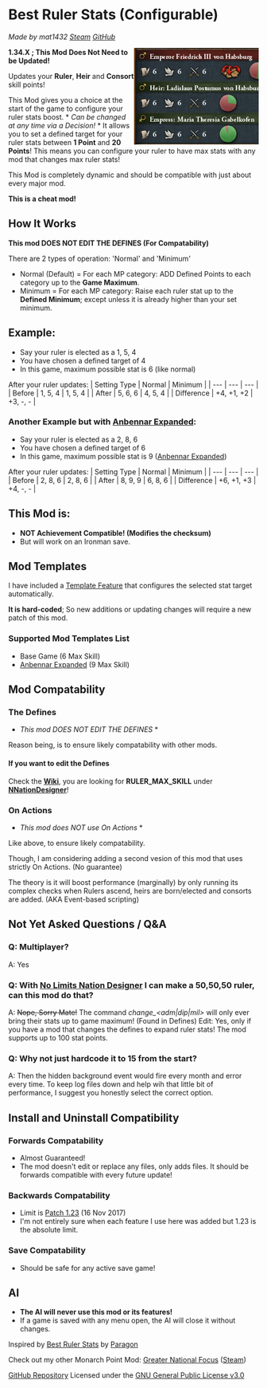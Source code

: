 # Best Ruler Stats (Configurable)
*Made by mat1432 [Steam](https://steamcommunity.com/id/mat1432/) [GitHub](https://github.com/mat1432/)*

<img src="/thumbnail.png" style="float:right;" />

**1.34.X ; This Mod Does Not Need to be Updated!**

Updates your **Ruler**, **Heir** and **Consort** skill points!

This Mod gives you a choice at the start of the game to configure your ruler stats boost. * *Can be changed at any time via a Decision!* *
It allows you to set a defined target for your ruler stats between **1 Point** and **20 Points**!
This means you can configure your ruler to have max stats with any mod that changes max ruler stats!

This Mod is completely dynamic and should be compatible with just about every major mod.

**This is a cheat mod!**

## How It Works
**This mod DOES NOT EDIT THE DEFINES (For Compatability)**

There are 2 types of operation: 'Normal' and 'Minimum'
- Normal (Default) = For each MP category: ADD Defined Points to each category up to the **Game Maximum**.
- Minimum = For each MP category: Raise each ruler stat up to the **Defined Minimum**; except unless it is already higher than your set minimum.

## Example:
- Say your ruler is elected as a 1, 5, 4
- You have chosen a defined target of 4
- In this game, maximum possible stat is 6 (like normal)

After your ruler updates:
| Setting Type | Normal     | Minimum  |
| ---          | ---        | ---      |
| Before       | 1, 5, 4    | 1, 5, 4  |
| After        | 5, 6, 6    | 4, 5, 4  |
| Difference   | +4, +1, +2 | +3, -, - |

### Another Example but with [Anbennar Expanded](https://steamcommunity.com/sharedfiles/filedetails/?id=2422633137):
- Say your ruler is elected as a 2, 8, 6
- You have chosen a defined target of 6
- In this game, maximum possible stat is 9 ([Anbennar Expanded](https://steamcommunity.com/sharedfiles/filedetails/?id=2422633137))

After your ruler updates:
| Setting Type | Normal     | Minimum  |
| ---          | ---        | ---      |
| Before       | 2, 8, 6    | 2, 8, 6  |
| After        | 8, 9, 9    | 6, 8, 6  |
| Difference   | +6, +1, +3 | +4, -, - |

## This Mod is:
- **NOT Achievement Compatible! (Modifies the checksum)**
- But will work on an Ironman save.

## Mod Templates
I have included a [Template Feature](https://github.com/mat1432/Best-Ruler-Stats-Configurable/blob/main/Mod%20Template%20Codes.md) that configures the selected stat target automatically.

**It is hard-coded**; So new additions or updating changes will require a new patch of this mod.
### Supported Mod Templates List
- Base Game (6 Max Skill)
- [Anbennar Expanded](https://steamcommunity.com/sharedfiles/filedetails/?id=2422633137) (9 Max Skill)

## Mod Compatability
### The Defines
* *This mod DOES NOT EDIT THE DEFINES* *

Reason being, is to ensure likely compatability with other mods.
#### If you want to edit the Defines
Check the [**Wiki**](https://eu4.paradoxwikis.com/Defines), you are looking for **RULER_MAX_SKILL** under [**NNationDesigner**](https://eu4.paradoxwikis.com/Defines#NNationDesigner)!
### On Actions
* *This mod does NOT use On Actions* *

Like above, to ensure likely compatability.

Though, I am considering adding a second vesion of this mod that uses strictly On Actions. (No guarantee)

The theory is it will boost performance (marginally) by only running its complex checks when Rulers ascend, heirs are born/elected and consorts are added. (AKA Event-based scripting)

## Not Yet Asked Questions / Q&A
### Q: Multiplayer?
A: Yes
### Q: With [No Limits Nation Designer](https://steamcommunity.com/sharedfiles/filedetails/?id=1528959434) I can make a 50,50,50 ruler, can this mod do that?
A: ~~Nope, Sorry Mate!~~ The command *change_<adm|dip|mil>* will only ever bring their stats up to game maximum! (Found in Defines)
Edit: Yes, only if you have a mod that changes the defines to expand ruler stats! The mod supports up to 100 stat points.
### Q: Why not just hardcode it to 15 from the start?
A: Then the hidden background event would fire every month and error every time. To keep log files down and help wih that little bit of performance, I suggest you honestly select the correct option.

## Install and Uninstall Compatibility
### Forwards Compatability
- Almost Guaranteed!
- The mod doesn't edit or replace any files, only adds files. It should be forwards compatible with every future update!
### Backwards Compatability
- Limit is [Patch 1.23](https://eu4.paradoxwikis.com/Patch_1.23) (16 Nov 2017)
- I'm not entirely sure when each feature I use here was added but 1.23 is the absolute limit.
### Save Compatability
- Should be safe for any active save game!

## AI
- **The AI will never use this mod or its features!**
- If a game is saved with any menu open, the AI will close it without changes.

Inspired by [Best Ruler Stats](https://steamcommunity.com/sharedfiles/filedetails/?id=625725145) by [Paragon](https://steamcommunity.com/id/paragonnnnnnn)

Check out my other Monarch Point Mod: [Greater National Focus](https://github.com/mat1432/greater_national_focus) ([Steam](https://steamcommunity.com/sharedfiles/filedetails/?id=2905801426))

[GitHub Repository](https://github.com/mat1432/Best-Ruler-Stats-Configurable)
Licensed under the [GNU General Public License v3.0](https://github.com/mat1432/Best-Ruler-Stats-Configurable/blob/main/LICENSE)
